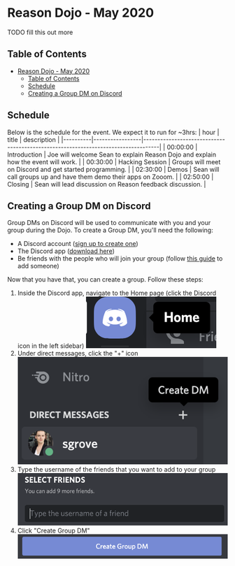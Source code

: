 # Reason Dojo - May 2020
TODO fill this out more

## Table of Contents
- [Reason Dojo - May 2020](#reason-dojo---may-2020)
  - [Table of Contents](#table-of-contents)
  - [Schedule](#schedule)
  - [Creating a Group DM on Discord](#creating-a-group-dm-on-discord)

## Schedule

Below is the schedule for the event. We expect it to run for ~3hrs:
| hour     | title           | description                                                                       |
|----------|-----------------|-----------------------------------------------------------------------------------|
| 00:00:00 | Introduction    | Joe will welcome Sean to explain Reason Dojo and explain how the event will work. |
| 00:30:00 | Hacking Session | Groups will meet on Discord and get started programming.                          |
| 02:30:00 | Demos           | Sean will call groups up and have them demo their apps on Zooom.                  |
| 02:50:00 | Closing         | Sean will lead discussion on Reason feedback discussion.                          |

## Creating a Group DM on Discord 

Group DMs on Discord will be used to communicate with you and your group during the Dojo. To create a Group DM, you'll need the following:
- A Discord account ([sign up to create one](https://discordapp.com/register))
- The Discord app ([download here](https://discordapp.com/download))
- Be friends with the people who will join your group (follow [this guide](https://support.discordapp.com/hc/en-us/articles/218344397-How-do-I-add-my-friend-to-my-friends-list-) to add someone)

Now that you have that, you can create a group. Follow these steps:
1. Inside the Discord app, navigate to the Home page (click the Discord icon in the left sidebar)
![screenshot showing the Discord Home icon](images/discord-home-icon.png)
2. Under direct messages, click the "+" icon 
![screenshot showing the plus icon for creating a DM on Discord](images/create-dm-discord.png)
3. Type the username of the friends that you want to add to your group
![screenshot showing where to type the names of your group members.](images/group-dm-discord-type-name.png)
4. Click "Create Group DM" 
![screenshot showing the button to click to create a group dm on Discord](images/create-group-dm-button.png)
